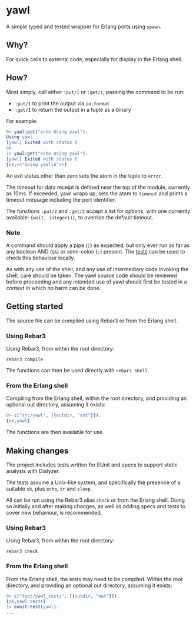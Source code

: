 # yawl

A simple typed and tested wrapper for Erlang ports using `spawn`.

## Why?

For quick calls to external code, especially for display in the Erlang shell.

## How?

Most simply, call either `:put/1` or `:get/1`, passing the command to be run:

- `:put/1` to print the output via `io:format`
- `:get/1` to return the output in a tuple as a binary

For example:

```erlang
0> yawl:put("echo Using yawl").
Using yawl
[yawl] Exited with status 0
ok
1> yawl:get("echo Using yawl").
[yawl] Exited with status 0
{ok,<<"Using yawl\n">>}
```

An exit status other than zero sets the atom in the tuple to `error`.

The timeout for data receipt is defined near the top of the module, currently as 10ms. If exceeded, yawl wraps up, sets the atom to `timeout` and prints a timeout message including the port identifier.

The functions `:put/2` and `:get/2` accept a list for options, with one currently available: `{wait, integer()}`, to override the default timeout.

### Note

A command should apply a pipe (`|`) as expected, but only ever run as far as any boolean AND (`&&`) or semi-colon (`;`) present. The [tests](#tests) can be used to check this behaviour locally.

As with any use of the shell, and any use of intermediary code invoking the shell, care should be taken. The yawl source code should be reviewed before proceeding and any intended use of yawl should first be tested in a context in which no harm can be done.

## Getting started

The source file can be compiled using Rebar3 or from the Erlang shell.

### Using Rebar3

Using Rebar3, from within the root directory:

```shell
rebar3 compile
```

The functions can then be used directly with `rebar3 shell`.

### From the Erlang shell

Compiling from the Erlang shell, within the root directory, and providing an optional out directory, assuming it exists:

```erlang
0> c("src/yawl", [{outdir, "out"}]).
{ok,yawl}
```

The functions are then available for use.

## Making changes

The project includes tests written for EUnit and specs to support static analysis with Dialyzer.

The tests assume a Unix-like system, and specifically the presence of a suitable `sh`, plus `echo`, `tr` and `sleep`.

All can be run using the Rebar3 alias `check` or from the Erlang shell. Doing so initially and after making changes, as well as adding specs and tests to cover new behaviour, is recommended.

### Using Rebar3

Using Rebar3, from within the root directory:

```shell
rebar3 check
```

### From the Erlang shell

From the Erlang shell, the tests may need to be compiled. Within the root directory, and providing an optional out directory, assuming it exists:

```erlang
0> c("test/yawl_tests", [{outdir, "out"}]).
{ok,yawl_tests}
1> eunit:test(yawl).          
...
```
